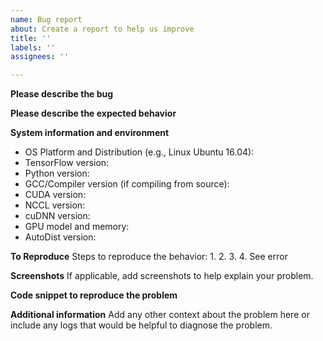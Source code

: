 ```yaml
---
name: Bug report
about: Create a report to help us improve
title: ''
labels: ''
assignees: ''

---
```


**Please describe the bug**

**Please describe the expected behavior**

**System information and environment**
- OS Platform and Distribution (e.g., Linux Ubuntu 16.04):
- TensorFlow version:
- Python version:
- GCC/Compiler version (if compiling from source):
- CUDA version:
- NCCL version:
- cuDNN version:
- GPU model and memory:
- AutoDist version:

**To Reproduce**
Steps to reproduce the behavior:
1. 
2. 
3. 
4. See error

**Screenshots**
If applicable, add screenshots to help explain your problem.

**Code snippet to reproduce the problem**

**Additional information**
Add any other context about the problem here or include any logs that would be helpful to diagnose the problem.
